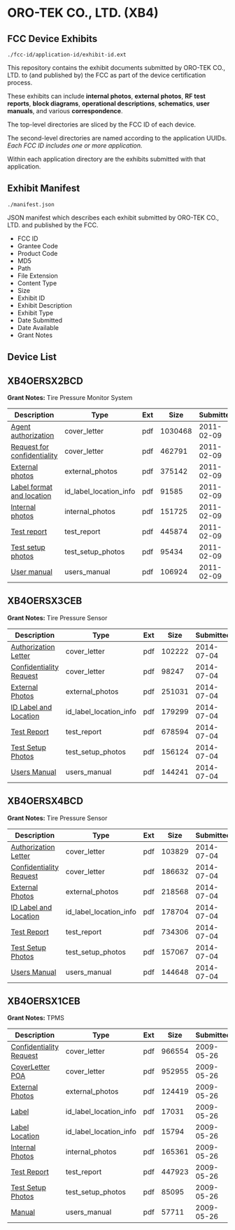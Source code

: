 # ORO-TEK CO., LTD. (XB4)
## FCC Device Exhibits

```
./fcc-id/application-id/exhibit-id.ext
```

This repository contains the exhibit documents submitted by ORO-TEK CO., LTD. to (and published by) the FCC as part of the device certification process.

These exhibits can include **internal photos**, **external photos**, **RF test reports**, **block diagrams**, **operational descriptions**, **schematics**, **user manuals**, and various **correspondence**.

The top-level directories are sliced by the FCC ID of each device.

The second-level directories are named according to the application UUIDs. *Each FCC ID includes one or more application.*

Within each application directory are the exhibits submitted with that application. 

## Exhibit Manifest

```
./manifest.json
```

JSON manifest which describes each exhibit submitted by ORO-TEK CO., LTD. and published by the FCC.

- FCC ID
- Grantee Code
- Product Code
- MD5
- Path
- File Extension
- Content Type
- Size
- Exhibit ID
- Exhibit Description
- Exhibit Type
- Date Submitted
- Date Available
- Grant Notes

## Device List
## XB4OERSX2BCD
**Grant Notes:** Tire Pressure Monitor System

| Description | Type | Ext | Size | Submitted | Available |
| ----------- | ---- | --- | ---- | --------- | --------- |
| [Agent authorization](XB4OERSX2BCD/c9dbba37b48f3a0d11275726c58af48d/1414967.pdf) | cover_letter | pdf | 1030468 | 2011-02-09 | 2011-02-09 |
| [Request for confidentiality](XB4OERSX2BCD/c9dbba37b48f3a0d11275726c58af48d/1414968.pdf) | cover_letter | pdf | 462791 | 2011-02-09 | 2011-02-09 |
| [External photos](XB4OERSX2BCD/c9dbba37b48f3a0d11275726c58af48d/1414971.pdf) | external_photos | pdf | 375142 | 2011-02-09 | 2011-02-09 |
| [Label format and location](XB4OERSX2BCD/c9dbba37b48f3a0d11275726c58af48d/1414972.pdf) | id_label_location_info | pdf | 91585 | 2011-02-09 | 2011-02-09 |
| [Internal photos](XB4OERSX2BCD/c9dbba37b48f3a0d11275726c58af48d/1414973.pdf) | internal_photos | pdf | 151725 | 2011-02-09 | 2011-02-09 |
| [Test report](XB4OERSX2BCD/c9dbba37b48f3a0d11275726c58af48d/1414969.pdf) | test_report | pdf | 445874 | 2011-02-09 | 2011-02-09 |
| [Test setup photos](XB4OERSX2BCD/c9dbba37b48f3a0d11275726c58af48d/1414974.pdf) | test_setup_photos | pdf | 95434 | 2011-02-09 | 2011-02-09 |
| [User manual](XB4OERSX2BCD/c9dbba37b48f3a0d11275726c58af48d/1414970.pdf) | users_manual | pdf | 106924 | 2011-02-09 | 2011-02-09 |
## XB4OERSX3CEB
**Grant Notes:** Tire Pressure Sensor

| Description | Type | Ext | Size | Submitted | Available |
| ----------- | ---- | --- | ---- | --------- | --------- |
| [Authorization Letter](XB4OERSX3CEB/e02dba8bfc3723075e174335fb0696a4/2316428.pdf) | cover_letter | pdf | 102222 | 2014-07-04 | 2014-07-04 |
| [Confidentiality Request](XB4OERSX3CEB/e02dba8bfc3723075e174335fb0696a4/2316429.pdf) | cover_letter | pdf | 98247 | 2014-07-04 | 2014-07-04 |
| [External Photos](XB4OERSX3CEB/e02dba8bfc3723075e174335fb0696a4/2316431.pdf) | external_photos | pdf | 251031 | 2014-07-04 | 2014-07-04 |
| [ID Label and Location](XB4OERSX3CEB/e02dba8bfc3723075e174335fb0696a4/2316432.pdf) | id_label_location_info | pdf | 179299 | 2014-07-04 | 2014-07-04 |
| [Test Report](XB4OERSX3CEB/e02dba8bfc3723075e174335fb0696a4/2316436.pdf) | test_report | pdf | 678594 | 2014-07-04 | 2014-07-04 |
| [Test Setup Photos](XB4OERSX3CEB/e02dba8bfc3723075e174335fb0696a4/2316437.pdf) | test_setup_photos | pdf | 156124 | 2014-07-04 | 2014-07-04 |
| [Users Manual](XB4OERSX3CEB/e02dba8bfc3723075e174335fb0696a4/2316438.pdf) | users_manual | pdf | 144241 | 2014-07-04 | 2014-07-04 |
## XB4OERSX4BCD
**Grant Notes:** Tire Pressure Sensor

| Description | Type | Ext | Size | Submitted | Available |
| ----------- | ---- | --- | ---- | --------- | --------- |
| [Authorization Letter](XB4OERSX4BCD/1073d09ee3cacb17d56be63900f5206b/2316439.pdf) | cover_letter | pdf | 103829 | 2014-07-04 | 2014-07-04 |
| [Confidentiality Request](XB4OERSX4BCD/1073d09ee3cacb17d56be63900f5206b/2316440.pdf) | cover_letter | pdf | 186632 | 2014-07-04 | 2014-07-04 |
| [External Photos](XB4OERSX4BCD/1073d09ee3cacb17d56be63900f5206b/2316442.pdf) | external_photos | pdf | 218568 | 2014-07-04 | 2014-07-04 |
| [ID Label and Location](XB4OERSX4BCD/1073d09ee3cacb17d56be63900f5206b/2316443.pdf) | id_label_location_info | pdf | 178704 | 2014-07-04 | 2014-07-04 |
| [Test Report](XB4OERSX4BCD/1073d09ee3cacb17d56be63900f5206b/2316447.pdf) | test_report | pdf | 734306 | 2014-07-04 | 2014-07-04 |
| [Test Setup Photos](XB4OERSX4BCD/1073d09ee3cacb17d56be63900f5206b/2316448.pdf) | test_setup_photos | pdf | 157067 | 2014-07-04 | 2014-07-04 |
| [Users Manual](XB4OERSX4BCD/1073d09ee3cacb17d56be63900f5206b/2316449.pdf) | users_manual | pdf | 144648 | 2014-07-04 | 2014-07-04 |
## XB4OERSX1CEB
**Grant Notes:** TPMS

| Description | Type | Ext | Size | Submitted | Available |
| ----------- | ---- | --- | ---- | --------- | --------- |
| [Confidentiality Request](XB4OERSX1CEB/cf48a662437f2d8ec4d29b7f5ea0352f/1115415.pdf) | cover_letter | pdf | 966554 | 2009-05-26 | 2009-05-26 |
| [CoverLetter POA](XB4OERSX1CEB/cf48a662437f2d8ec4d29b7f5ea0352f/1115416.pdf) | cover_letter | pdf | 952955 | 2009-05-26 | 2009-05-26 |
| [External Photos](XB4OERSX1CEB/cf48a662437f2d8ec4d29b7f5ea0352f/1115406.pdf) | external_photos | pdf | 124419 | 2009-05-26 | 2009-05-26 |
| [Label](XB4OERSX1CEB/cf48a662437f2d8ec4d29b7f5ea0352f/1115407.pdf) | id_label_location_info | pdf | 17031 | 2009-05-26 | 2009-05-26 |
| [Label Location](XB4OERSX1CEB/cf48a662437f2d8ec4d29b7f5ea0352f/1115408.pdf) | id_label_location_info | pdf | 15794 | 2009-05-26 | 2009-05-26 |
| [Internal Photos](XB4OERSX1CEB/cf48a662437f2d8ec4d29b7f5ea0352f/1115409.pdf) | internal_photos | pdf | 165361 | 2009-05-26 | 2009-05-26 |
| [Test Report](XB4OERSX1CEB/cf48a662437f2d8ec4d29b7f5ea0352f/1115412.pdf) | test_report | pdf | 447923 | 2009-05-26 | 2009-05-26 |
| [Test Setup Photos](XB4OERSX1CEB/cf48a662437f2d8ec4d29b7f5ea0352f/1115413.pdf) | test_setup_photos | pdf | 85095 | 2009-05-26 | 2009-05-26 |
| [Manual](XB4OERSX1CEB/cf48a662437f2d8ec4d29b7f5ea0352f/1115414.pdf) | users_manual | pdf | 57711 | 2009-05-26 | 2009-05-26 |
